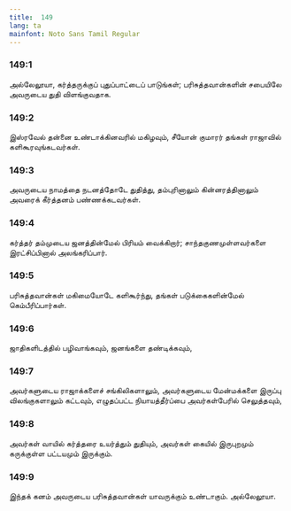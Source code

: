 ```yaml
---
title:  149
lang: ta
mainfont: Noto Sans Tamil Regular
---
```


###  149:1

அல்லேலூயா, கர்த்தருக்குப் புதுப்பாட்டைப் பாடுங்கள்; பரிசுத்தவான்களின் சபையிலே அவருடைய துதி விளங்குவதாக.

###  149:2

இஸ்ரவேல் தன்னை உண்டாக்கினவரில் மகிழவும், சீயோன் குமாரர் தங்கள் ராஜாவில் களிகூரவுங்கடவர்கள்.

###  149:3

அவருடைய நாமத்தை நடனத்தோடே துதித்து, தம்புரினாலும் கின்னரத்தினாலும் அவரைக் கீர்த்தனம் பண்ணக்கடவர்கள்.

###  149:4

கர்த்தர் தம்முடைய ஜனத்தின்மேல் பிரியம் வைக்கிறார்; சாந்தகுணமுள்ளவர்களை இரட்சிப்பினால் அலங்கரிப்பார்.

###  149:5

பரிசுத்தவான்கள் மகிமையோடே களிகூர்ந்து, தங்கள் படுக்கைகளின்மேல் கெம்பீரிப்பார்கள்.

###  149:6

ஜாதிகளிடத்தில் பழிவாங்கவும், ஜனங்களை தண்டிக்கவும்,

###  149:7

அவர்களுடைய ராஜாக்களைச் சங்கிலிகளாலும், அவர்களுடைய மேன்மக்களை இருப்பு விலங்குகளாலும் கட்டவும், எழுதப்பட்ட நியாயத்தீர்ப்பை அவர்கள்பேரில் செலுத்தவும்,

###  149:8

அவர்கள் வாயில் கர்த்தரை உயர்த்தும் துதியும், அவர்கள் கையில் இருபுறமும் கருக்குள்ள பட்டயமும் இருக்கும்.

###  149:9

இந்தக் கனம் அவருடைய பரிசுத்தவான்கள் யாவருக்கும் உண்டாகும். அல்லேலூயா.

